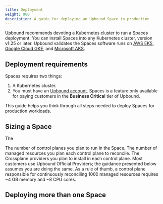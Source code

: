 ```yaml
---
title: Deployment
weight: 900
description: A guide for deploying an Upbound Space in production
---
```


Upbound recommends devoting a Kubernetes cluster to run a Spaces deployment. You can install Spaces into any Kubernetes cluster, version v1.25 or later. Upbound validates the Spaces software runs on [AWS EKS](https://aws.amazon.com/eks/), [Google Cloud GKE](https://cloud.google.com/kubernetes-engine), and [Microsoft AKS](https://azure.microsoft.com/en-us/products/kubernetes-service).

## Deployment requirements

Spaces requires two things:

1. A Kubernetes cluster.
2. You must have an [Upbound account](https://www.upbound.io/register/a). Spaces is a feature only available for paying customers in the **Business Critical** tier of Upbound.

This guide helps you think through all steps needed to deploy Spaces for production workloads.

## Sizing a Space

The 

The number of control planes you plan to run in the Space.
The number of managed resources you plan each control plane to reconcile.
The Crossplane providers you plan to install in each control plane.
Most customers use Upbound Official Providers; the guidance presented below assumes you are doing the same. As a rule of thumb, a control plane responsible for continuously reconciling 1000 managed resources requires ~4 GB memory and ~8 CPU cores.

## Deploying more than one Space

